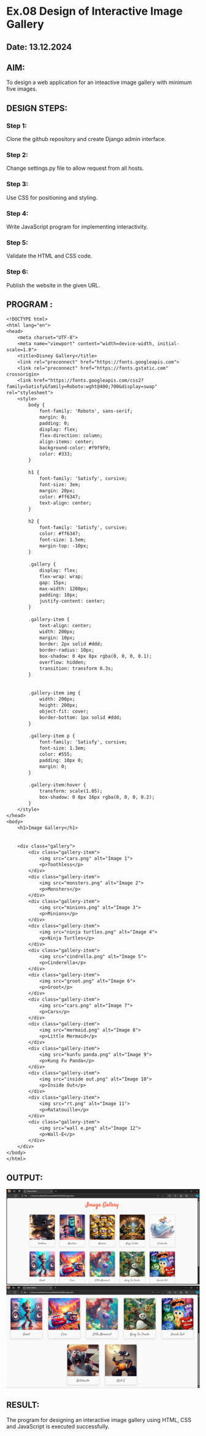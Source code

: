 # Ex.08 Design of Interactive Image Gallery
## Date: 13.12.2024

## AIM:
To design a web application for an inteactive image gallery with minimum five images.

## DESIGN STEPS:

### Step 1:
Clone the github repository and create Django admin interface.

### Step 2:
Change settings.py file to allow request from all hosts.

### Step 3:
Use CSS for positioning and styling.

### Step 4:
Write JavaScript program for implementing interactivity.

### Step 5:
Validate the HTML and CSS code.

### Step 6:
Publish the website in the given URL.

## PROGRAM :
```
<!DOCTYPE html>
<html lang="en">
<head>
    <meta charset="UTF-8">
    <meta name="viewport" content="width=device-width, initial-scale=1.0">
    <title>Disney Gallery</title>
    <link rel="preconnect" href="https://fonts.googleapis.com">
    <link rel="preconnect" href="https://fonts.gstatic.com" crossorigin>
    <link href="https://fonts.googleapis.com/css2?family=Satisfy&family=Roboto:wght@400;700&display=swap" rel="stylesheet">
    <style>
        body {
            font-family: 'Roboto', sans-serif;
            margin: 0;
            padding: 0;
            display: flex;
            flex-direction: column;
            align-items: center;
            background-color: #f9f9f9;
            color: #333;
        }

        h1 {
            font-family: 'Satisfy', cursive;
            font-size: 3em;
            margin: 20px;
            color: #ff6347;
            text-align: center;
        }

        h2 {
            font-family: 'Satisfy', cursive;
            color: #ff6347;
            font-size: 1.5em;
            margin-top: -10px;
        }

        .gallery {
            display: flex;
            flex-wrap: wrap;
            gap: 15px;
            max-width: 1200px;
            padding: 10px;
            justify-content: center;
        }

        .gallery-item {
            text-align: center;
            width: 200px;
            margin: 10px;
            border: 2px solid #ddd;
            border-radius: 10px;
            box-shadow: 0 4px 8px rgba(0, 0, 0, 0.1);
            overflow: hidden;
            transition: transform 0.3s;
        }

     
        .gallery-item img {
            width: 200px;
            height: 200px;
            object-fit: cover;
            border-bottom: 1px solid #ddd;
        }

        .gallery-item p {
            font-family: 'Satisfy', cursive;
            font-size: 1.3em;
            color: #555;
            padding: 10px 0;
            margin: 0;
        }

        .gallery-item:hover {
            transform: scale(1.05);
            box-shadow: 0 8px 16px rgba(0, 0, 0, 0.2);
        }
    </style>
</head>
<body>
    <h1>Image Gallery</h1>
   
    
    <div class="gallery">
        <div class="gallery-item">
            <img src="cars.png" alt="Image 1">
            <p>Toothless</p>
        </div>
        <div class="gallery-item">
            <img src="monsters.png" alt="Image 2">
            <p>Monsters</p>
        </div>
        <div class="gallery-item">
            <img src="minions.png" alt="Image 3">
            <p>Minions</p>
        </div>
        <div class="gallery-item">
            <img src="ninja turtles.png" alt="Image 4">
            <p>Ninja Turtles</p>
        </div>
        <div class="gallery-item">
            <img src="cindrella.png" alt="Image 5">
            <p>Cinderella</p>
        </div>
        <div class="gallery-item">
            <img src="groot.png" alt="Image 6">
            <p>Groot</p>
        </div>
        <div class="gallery-item">
            <img src="cars.png" alt="Image 7">
            <p>Cars</p>
        </div>
        <div class="gallery-item">
            <img src="mermaid.png" alt="Image 8">
            <p>Little Mermaid</p>
        </div>
        <div class="gallery-item">
            <img src="kunfu panda.png" alt="Image 9">
            <p>Kung Fu Panda</p>
        </div>
        <div class="gallery-item">
            <img src="inside out.png" alt="Image 10">
            <p>Inside Out</p>
        </div>
        <div class="gallery-item">
            <img src="rt.png" alt="Image 11">
            <p>Ratatouille</p>
        </div>
        <div class="gallery-item">
            <img src="wall e.png" alt="Image 12">
            <p>Wall-E</p>
        </div>
    </div>
</body>
</html>
```

## OUTPUT:
![alt text](image.png)
![alt text](image-1.png)
## RESULT:
The program for designing an interactive image gallery using HTML, CSS and JavaScript is executed successfully.

